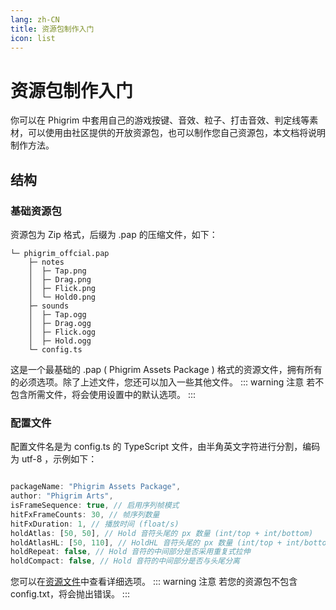 ```yaml
---
lang: zh-CN
title: 资源包制作入门
icon: list
---
```

[//]: # (This Source Code Form is subject to the terms of the Mozilla Public License, v. 2.0. If a copy of the MPL was not distributed with this file, You can obtain one at https://mozilla.org/MPL/2.0/.)
# 资源包制作入门

你可以在 Phigrim 中套用自己的游戏按键、音效、粒子、打击音效、判定线等素材，可以使用由社区提供的开放资源包，也可以制作您自己资源包，本文档将说明制作方法。

## 结构

### 基础资源包

资源包为 Zip 格式，后缀为 .pap 的压缩文件，如下：

```files:no-line-numbers
└─ phigrim_offcial.pap         
	├─ notes
	│  ├─ Tap.png 
	│  ├─ Drag.png
	│  ├─ Flick.png
	│  └─ Hold0.png
	├─ sounds       
	│  ├─ Tap.ogg   
	│  ├─ Drag.ogg
	│  ├─ Flick.ogg
	│  ├─ Hold.ogg  
	└─ config.ts
```
这是一个最基础的 .pap ( Phigrim Assets Package ) 格式的资源文件，拥有所有的必须选项。除了上述文件，您还可以加入一些其他文件。
::: warning 注意
若不包含所需文件，将会使用设置中的默认选项。
:::

### 配置文件

配置文件名是为 config.ts 的 TypeScript 文件，由半角英文字符进行分割，编码为 utf-8 ，示例如下：

```typescript

packageName: "Phigrim Assets Package",
author: "Phigrim Arts", 
isFrameSequence: true, // 启用序列帧模式
hitFxFrameCounts: 30, // 帧序列数量
hitFxDuration: 1, // 播放时间 (float/s)
holdAtlas: [50, 50], // Hold 音符头尾的 px 数量 (int/top + int/bottom)
holdAtlasHL: [50, 110], // HoldHL 音符头尾的 px 数量 (int/top + int/bottom)
holdRepeat: false, // Hold 音符的中间部分是否采用重复式拉伸
holdCompact: false, // Hold 音符的中间部分是否与头尾分离

```

您可以在[资源文件](further.md#配置文件编辑)中查看详细选项。
::: warning 注意
若您的资源包不包含config.txt，将会抛出错误。
:::



